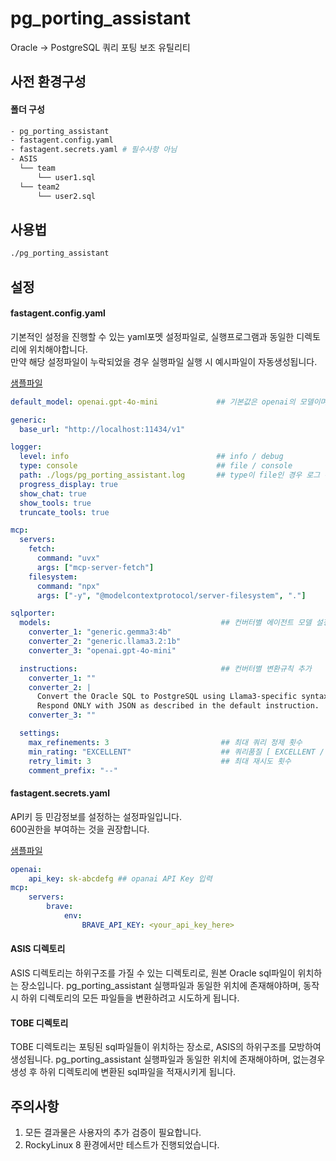 # pg_porting_assistant
Oracle -> PostgreSQL 쿼리 포팅 보조 유틸리티

## 사전 환경구성
#### 폴더 구성
```bash
- pg_porting_assistant
- fastagent.config.yaml
- fastagent.secrets.yaml # 필수사항 아님
- ASIS
  └── team
      └── user1.sql
  └── team2
      └── user2.sql
```

## 사용법
```bash
./pg_porting_assistant
```

## 설정
#### fastagent.config.yaml
기본적인 설정을 진행할 수 있는 yaml포멧 설정파일로, 실행프로그램과 동일한 디렉토리에 위치해야합니다.  
만약 해당 설정파일이 누락되었을 경우 실행파일 실행 시 예시파일이 자동생성됩니다.

[샘플파일](config_sample/fastagent.config.yaml)
```yaml
default_model: openai.gpt-4o-mini             ## 기본값은 openai의 모델이며, openai의 API키 설정이 필요합니다.

generic:
  base_url: "http://localhost:11434/v1"

logger:
  level: info                                 ## info / debug
  type: console                               ## file / console
  path: ./logs/pg_porting_assistant.log       ## type이 file인 경우 로그 위치
  progress_display: true
  show_chat: true
  show_tools: true
  truncate_tools: true

mcp:
  servers:
    fetch:
      command: "uvx"
      args: ["mcp-server-fetch"]
    filesystem:
      command: "npx"
      args: ["-y", "@modelcontextprotocol/server-filesystem", "."]

sqlporter:
  models:                                      ## 컨버터별 에이전트 모델 설정
    converter_1: "generic.gemma3:4b"
    converter_2: "generic.llama3.2:1b"
    converter_3: "openai.gpt-4o-mini"

  instructions:                                ## 컨버터별 변환규칙 추가
    converter_1: ""
    converter_2: |
      Convert the Oracle SQL to PostgreSQL using Llama3-specific syntax rules.
      Respond ONLY with JSON as described in the default instruction.
    converter_3: ""

  settings:
    max_refinements: 3                         ## 최대 쿼리 정제 횟수
    min_rating: "EXCELLENT"                    ## 쿼리품질 [ EXCELLENT / GOOD ]
    retry_limit: 3                             ## 최대 재시도 횟수
    comment_prefix: "--"
```

#### fastagent.secrets.yaml
API키 등 민감정보를 설정하는 설정파일입니다.  
600권한을 부여하는 것을 권장합니다.

[샘플파일](config_sample/fastagent.secrets.yaml)
```yaml
openai:
    api_key: sk-abcdefg ## opanai API Key 입력
mcp:
    servers:
        brave:
            env:
                BRAVE_API_KEY: <your_api_key_here>
```

#### ASIS 디렉토리
ASIS 디렉토리는 하위구조를 가질 수 있는 디렉토리로, 원본 Oracle sql파일이 위치하는 장소입니다.
pg_porting_assistant 실행파일과 동일한 위치에 존재해야하며, 동작 시 하위 디렉토리의 모든 파일들을 변환하려고 시도하게 됩니다.

#### TOBE 디렉토리
TOBE 디렉토리는 포팅된 sql파일들이 위치하는 장소로, ASIS의 하위구조를 모방하여 생성됩니다.
pg_porting_assistant 실행파일과 동일한 위치에 존재해야하며, 없는경우 생성 후 하위 디렉토리에 변환된 sql파일을 적재시키게 됩니다.

## 주의사항
1. 모든 결과물은 사용자의 추가 검증이 필요합니다.
2. RockyLinux 8 환경에서만 테스트가 진행되었습니다.
